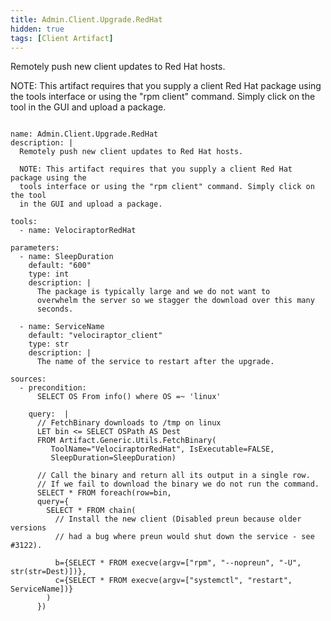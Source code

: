 ```yaml
---
title: Admin.Client.Upgrade.RedHat
hidden: true
tags: [Client Artifact]
---
```


Remotely push new client updates to Red Hat hosts.

NOTE: This artifact requires that you supply a client Red Hat package using the
tools interface or using the "rpm client" command. Simply click on the tool
in the GUI and upload a package.


<pre><code class="language-yaml">
name: Admin.Client.Upgrade.RedHat
description: |
  Remotely push new client updates to Red Hat hosts.

  NOTE: This artifact requires that you supply a client Red Hat package using the
  tools interface or using the "rpm client" command. Simply click on the tool
  in the GUI and upload a package.

tools:
  - name: VelociraptorRedHat

parameters:
  - name: SleepDuration
    default: "600"
    type: int
    description: |
      The package is typically large and we do not want to
      overwhelm the server so we stagger the download over this many
      seconds.

  - name: ServiceName
    default: "velociraptor_client"
    type: str
    description: |
      The name of the service to restart after the upgrade.

sources:
  - precondition:
      SELECT OS From info() where OS =~ 'linux'

    query:  |
      // FetchBinary downloads to /tmp on linux
      LET bin &lt;= SELECT OSPath AS Dest
      FROM Artifact.Generic.Utils.FetchBinary(
         ToolName="VelociraptorRedHat", IsExecutable=FALSE,
         SleepDuration=SleepDuration)

      // Call the binary and return all its output in a single row.
      // If we fail to download the binary we do not run the command.
      SELECT * FROM foreach(row=bin,
      query={
        SELECT * FROM chain(
          // Install the new client (Disabled preun because older versions
          // had a bug where preun would shut down the service - see #3122).

          b={SELECT * FROM execve(argv=["rpm", "--nopreun", "-U", str(str=Dest)])},
          c={SELECT * FROM execve(argv=["systemctl", "restart", ServiceName])}
        )
      })

</code></pre>

